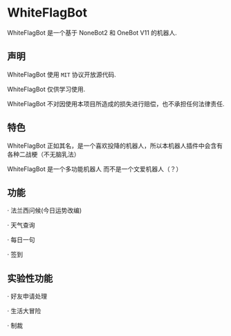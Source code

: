 # WhiteFlagBot

WhiteFlagBot 是一个基于 NoneBot2 和 OneBot V11 的机器人.

## 声明

WhiteFlagBot 使用 ```MIT``` 协议开放源代码.

WhiteFlagBot 仅供学习使用.

WhiteFlagBot 不对因使用本项目所造成的损失进行赔偿，也不承担任何法律责任.


## 特色

WhiteFlagBot 正如其名，是一个喜欢投降的机器人，所以本机器人插件中会含有各种二战梗（不无脑乳法）

WhiteFlagBot 是一个多功能机器人 而不是一个文爱机器人（？）


## 功能

· 法兰西问候(今日运势改编)

· 天气查询

· 每日一句

· 签到

## 实验性功能

· 好友申请处理

· 生活大冒险

· 制裁